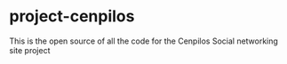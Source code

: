 # project-cenpilos
This is the open source of all the code for the Cenpilos Social networking site project
